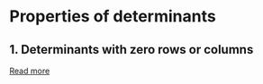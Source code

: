 # Properties of determinants

## 1. Determinants with zero rows or columns

[Read more](./0001-determinants-with-zero-row-or-columns.md)